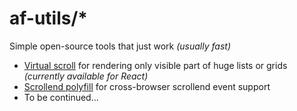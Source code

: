 # af-utils/\*

Simple open-source tools that just work _(usually fast)_

-   [Virtual scroll](https://af-utils.com/virtual) for rendering
    only visible part of huge lists or grids _(currently available for React)_
-   [Scrollend polyfill](https://af-utils.com/scrollend-polyfill) for cross-browser scrollend event support
-   To be continued...
